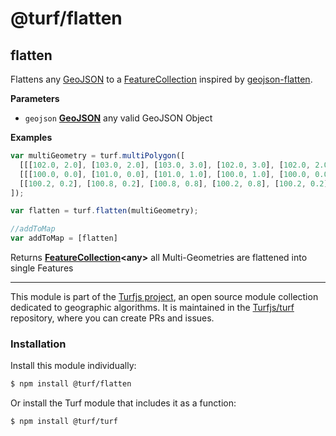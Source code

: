 # @turf/flatten

<!-- Generated by documentation.js. Update this documentation by updating the source code. -->

## flatten

Flattens any [GeoJSON][1] to a [FeatureCollection][2] inspired by [geojson-flatten][3].

**Parameters**

-   `geojson` **[GeoJSON][4]** any valid GeoJSON Object

**Examples**

```javascript
var multiGeometry = turf.multiPolygon([
  [[[102.0, 2.0], [103.0, 2.0], [103.0, 3.0], [102.0, 3.0], [102.0, 2.0]]],
  [[[100.0, 0.0], [101.0, 0.0], [101.0, 1.0], [100.0, 1.0], [100.0, 0.0]],
  [[100.2, 0.2], [100.8, 0.2], [100.8, 0.8], [100.2, 0.8], [100.2, 0.2]]]
]);

var flatten = turf.flatten(multiGeometry);

//addToMap
var addToMap = [flatten]
```

Returns **[FeatureCollection][5]&lt;any>** all Multi-Geometries are flattened into single Features

[1]: https://tools.ietf.org/html/rfc7946#section-3

[2]: https://tools.ietf.org/html/rfc7946#section-3.3

[3]: https://github.com/tmcw/geojson-flatten

[4]: https://tools.ietf.org/html/rfc7946#section-3

[5]: https://tools.ietf.org/html/rfc7946#section-3.3

<!-- This file is automatically generated. Please don't edit it directly:
if you find an error, edit the source file (likely index.js), and re-run
./scripts/generate-readmes in the turf project. -->

---

This module is part of the [Turfjs project](http://turfjs.org/), an open source
module collection dedicated to geographic algorithms. It is maintained in the
[Turfjs/turf](https://github.com/Turfjs/turf) repository, where you can create
PRs and issues.

### Installation

Install this module individually:

```sh
$ npm install @turf/flatten
```

Or install the Turf module that includes it as a function:

```sh
$ npm install @turf/turf
```
